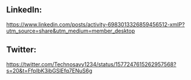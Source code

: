 ## LinkedIn:

https://www.linkedin.com/posts/activity-6983013326859456512-xmIP?utm_source=share&utm_medium=member_desktop

## Twitter:

https://twitter.com/Technosavy1234/status/1577247615262957568?s=20&t=FfpIbK3ibGSlEfq7ENuS6g
